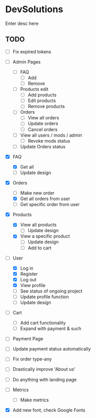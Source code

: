 # DevSolutions

Enter desc here

## TODO

- [ ] Fix expired tokens

- [ ] Admin Pages
  - [ ] FAQ
    - [ ] Add
    - [ ] Remove
  - [ ] Products edit
    - [ ] Add products
    - [ ] Edit products
    - [ ] Remove products
  - [ ] Orders
    - [ ] View all orders
    - [ ] Update orders
    - [ ] Cancel orders
  - [ ] View all users / mods / admin
    - [ ] Revoke mods status
  - [ ] Update Orders status

- [x] FAQ
  - [x] Get all
  - [ ] Update design

- [x] Orders
  - [ ] Make new order
  - [x] Get all orders from user
  - [ ] Get specific order from user

- [x] Products
  - [x] View all products
    - [ ] Update design
  - [x] View a specific product
    - [ ] Update design
    - [ ] Add to cart

- [ ] User
  - [x] Log in
  - [x] Register
  - [x] Log out
  - [x] View profile
  - [ ] See status of ongoing project
  - [ ] Update profile function
  - [ ] Update design

- [ ] Cart
  - [ ] Add cart functionality
  - [ ] Expand with payment & such

- [ ] Payment Page
- [ ] Update payment status automatically

- [ ] Fix order type-any
- [ ] Drastically improve 'About us'

- [ ] Do anything with landing page
        
- [ ] Metrics
    - [ ] Make metrics

- [x] Add new font, check Google Fonts